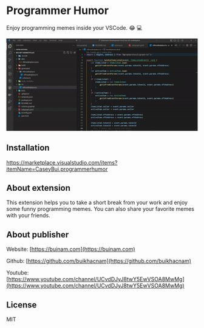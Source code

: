 # Programmer Humor

Enjoy programming memes inside your VSCode. 😂 💻

<img src='https://raw.githubusercontent.com/buikhacnam/buikhacnam/main/public/programmer-humor.gif' alt=''/>


## Installation
https://marketplace.visualstudio.com/items?itemName=CaseyBui.programmerhumor

## About extension

This extension helps you to take a short break from your work and enjoy some funny programming memes. You can also share your favorite memes with your friends.

## About publisher

Website: [https://buinam.com](https://buinam.com)

Github: [https://github.com/buikhacnam](https://github.com/buikhacnam)

Youtube: [https://www.youtube.com/channel/UCvdDJyJ8twY5EwVSOA8MwMg](https://www.youtube.com/channel/UCvdDJyJ8twY5EwVSOA8MwMg)


## License
MIT